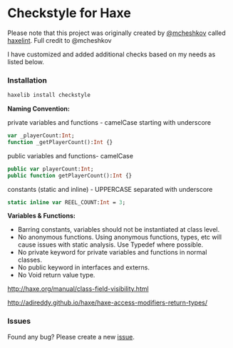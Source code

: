 # Checkstyle for Haxe

Please note that this project was originally created by [@mcheshkov](https://github.com/mcheshkov) called [haxelint](https://github.com/mcheshkov/haxelint). Full credit to @mcheshkov

I have customized and added additional checks based on my needs as listed below.

### Installation ###

```haxe
haxelib install checkstyle
```

**Naming Convention:**

private variables and functions - camelCase starting with underscore	
```haxe
var _playerCount:Int;
function _getPlayerCount():Int {}
```
public variables and functions- camelCase
```haxe
public var playerCount:Int;
public function getPlayerCount():Int {}
```
constants (static and inline)	- UPPERCASE separated with underscore
```haxe
static inline var REEL_COUNT:Int = 3;
```

**Variables & Functions:**
- Barring constants, variables should not be instantiated at class level.
- No anonymous functions. Using anonymous functions, types, etc will cause issues with static analysis. Use Typedef where possible.
- No private keyword for private variables and functions in normal classes.
- No public keyword in interfaces and externs.
- No Void return value type.

http://haxe.org/manual/class-field-visibility.html

http://adireddy.github.io/haxe/haxe-access-modifiers-return-types/

### Issues ###

Found any bug? Please create a new [issue](https://github.com/adireddy/haxe-checkstyle/issues/new).
